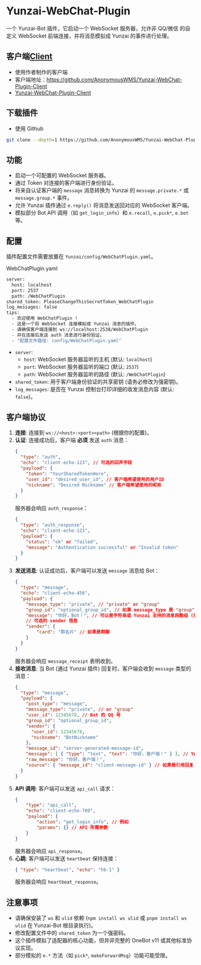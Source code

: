 # Yunzai-WebChat-Plugin

一个 Yunzai-Bot 插件，它启动一个 WebSocket 服务器，允许非 QQ/微信 的自定义 WebSocket 前端连接，并将消息模拟成 Yunzai 的事件进行处理。

## 客户端[Client](https://github.com/AnonymousWMS/Yunzai-WebChat-Plugin-Client)

*   使用作者制作的客户端
*   客户端地址：https://github.com/AnonymousWMS/Yunzai-WebChat-Plugin-Client
*   [Yunzai-WebChat-Plugin-Client](https://github.com/AnonymousWMS/Yunzai-WebChat-Plugin-Client)

## 下载插件
* 使用 Github
``` bash
git clone --depth=1 https://github.com/AnonymousWMS/Yunzai-WebChat-Plugin.git ./plugins/Yunzai-WebChat-Plugin/
```

## 功能

*   启动一个可配置的 WebSocket 服务器。
*   通过 Token 对连接的客户端进行身份验证。
*   将来自认证客户端的 `message` 消息转换为 Yunzai 的 `message.private.*` 或 `message.group.*` 事件。
*   允许 Yunzai 插件通过 `e.reply()` 将消息发送回对应的 WebSocket 客户端。
*   模拟部分 Bot API 调用（如 `get_login_info`）和 `e.recall`, `e.pick*`, `e.bot` 等。

## 配置

插件配置文件需要放置在 `Yunzai/config/WebChatPlugin.yaml`。

WebChatPlugin.yaml
``` bash
server:
  host: localhost
  port: 2537
  path: /WebChatPlugin
shared_token: PleaseChangeThisSecretToken_WebChatPlugin
log_messages: false
tips:
  - 欢迎使用 WebChatPlugin !
  - 这是一个将 WebSocket 连接模拟成 Yunzai 消息的插件。
  - 请确保客户端连接到 ws://localhost:2538/WebChatPlugin
  - 并在连接后发送 auth 消息进行身份验证。
  - "配置文件路径: config/WebChatPlugin.yaml"
```

*   `server`:
    *   `host`: WebSocket 服务器监听的主机 (默认: `localhost`)
    *   `port`: WebSocket 服务器监听的端口 (默认: `2537`)
    *   `path`: WebSocket 服务器监听的路径 (默认: `/WebChatPlugin`)
*   `shared_token`: 用于客户端身份验证的共享密钥 (请务必修改为强密钥)。
*   `log_messages`: 是否在 Yunzai 控制台打印详细的收发消息内容 (默认: `false`)。

## 客户端协议

1.  **连接**: 连接到 `ws://<host>:<port><path>` (根据你的配置)。
2.  **认证**: 连接成功后，客户端 **必须** 发送 `auth` 消息：
    ```json
    {
      "type": "auth",
      "echo": "client-echo-123", // 可选的回声字段
      "payload": {
        "token": "YourSharedTokenHere",
        "user_id": "desired_user_id", // 客户端希望使用的用户ID
        "nickname": "Desired Nickname" // 客户端希望使用的昵称
      }
    }
    ```
    服务器会响应 `auth_response`：
    ```json
    {
      "type": "auth_response",
      "echo": "client-echo-123",
      "payload": {
        "status": "ok" or "failed",
        "message": "Authentication successful" or "Invalid token"
      }
    }
    ```
3.  **发送消息**: 认证成功后，客户端可以发送 `message` 消息给 Bot：
    ```json
    {
      "type": "message",
      "echo": "client-echo-456",
      "payload": {
        "message_type": "private", // "private" or "group"
        "group_id": "optional_group_id", // 如果 message_type 是 "group"
        "message": "你好，Bot！", // 可以是字符串或 Yunzai 支持的消息段数组 (插件会尝试解析)
        // 可选的 sender 信息
        "sender": {
            "card": "群名片" // 如果是群聊
        }
      }
    }
    ```
    服务器会响应 `message_receipt` 表明收到。
4.  **接收消息**: 当 Bot (通过 Yunzai 插件) 回复时，客户端会收到 `message` 类型的消息：
    ```json
    {
      "type": "message",
      "payload": {
        "post_type": "message",
        "message_type": "private", // or "group"
        "user_id": 12345678, // Bot 的 QQ 号
        "group_id": "optional_group_id",
        "sender": {
          "user_id": 12345678,
          "nickname": "BotNickname"
        },
        "message_id": "server-generated-message-id",
        "message": [ { "type": "text", "text": "你好，客户端！" } ], // Yunzai 消息段数组
        "raw_message": "你好，客户端！",
        "source": { "message_id": "client-message-id" } // 如果是引用回复
      }
    }
    ```
5.  **API 调用**: 客户端可以发送 `api_call` 请求：
    ```json
    {
        "type": "api_call",
        "echo": "client-echo-789",
        "payload": {
            "action": "get_login_info", // 例如
            "params": {} // API 所需参数
        }
    }
    ```
    服务器会响应 `api_response`。
6.  **心跳**: 客户端可以发送 `heartbeat` 保持连接：
    ```json
    { "type": "heartbeat", "echo": "hb-1" }
    ```
    服务器会响应 `heartbeat_response`。

## 注意事项

*   请确保安装了 `ws` 和 `ulid` 依赖 (`npm install ws ulid` 或 `pnpm install ws ulid` 在 Yunzai-Bot 根目录执行)。
*   修改配置文件中的 `shared_token` 为一个强密码。
*   这个插件模拟了适配器的核心功能，但并非完整的 OneBot v11 或其他标准协议实现。
*   部分模拟的 `e.*` 方法（如 `pick*`, `makeForwardMsg`）功能可能受限。
